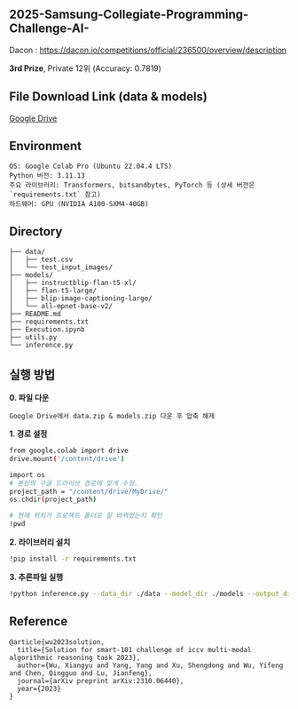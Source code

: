 ## 2025-Samsung-Collegiate-Programming-Challenge-AI-
Dacon : https://dacon.io/competitions/official/236500/overview/description

**3rd Prize**, Private 12위 (Accuracy: 0.7819)

## File Download Link (data & models)
[Google Drive](https://drive.google.com/drive/folders/1epH3ukBbnumAVUxVUQh3dgHLGEAtuhSH?usp=sharing)


## Environment
```
OS: Google Colab Pro (Ubuntu 22.04.4 LTS)
Python 버전: 3.11.13
주요 라이브러리: Transformers, bitsandbytes, PyTorch 등 (상세 버전은 `requirements.txt` 참고)
하드웨어: GPU (NVIDIA A100-SXM4-40GB)
```


## Directory
```
├── data/
│   ├── test.csv
│   └── test_input_images/
├── models/
│   ├── instructblip-flan-t5-xl/
│   ├── flan-t5-large/
│   ├── blip-image-captioning-large/
│   └── all-mpnet-base-v2/
├── README.md
├── requirements.txt
├── Execution.ipynb
├── utils.py
└── inference.py
```
## 실행 방법
**0. 파일 다운**

```
Google Drive에서 data.zip & models.zip 다운 후 압축 해제
```

**1. 경로 설정**

```bash
from google.colab import drive
drive.mount('/content/drive')

import os
# 본인의 구글 드라이브 경로에 맞게 수정.
project_path = "/content/drive/MyDrive/"
os.chdir(project_path)

# 현재 위치가 프로젝트 폴더로 잘 바뀌었는지 확인
!pwd
```

**2. 라이브러리 설치**


```bash
!pip install -r requirements.txt
```

**3. 추론파일 실행**

```bash
!python inference.py --data_dir ./data --model_dir ./models --output_dir ./submission
```

## Reference
```
@article{wu2023solution,
  title={Solution for smart-101 challenge of iccv multi-modal algorithmic reasoning task 2023},
  author={Wu, Xiangyu and Yang, Yang and Xu, Shengdong and Wu, Yifeng and Chen, Qingguo and Lu, Jianfeng},
  journal={arXiv preprint arXiv:2310.06440},
  year={2023}
}
